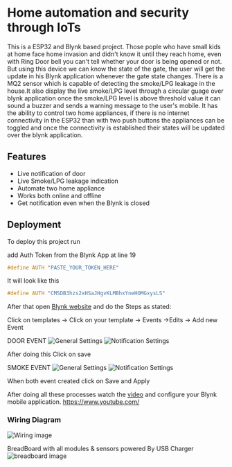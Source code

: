 
# Home automation and security through IoTs  

This is a ESP32  and Blynk based project. Those pople who have small kids at home face home invasion and didn't know it until they reach home, even with Ring Door bell you can't tell whether your door is being opened or not. But using this device we can know the state of the gate, the user will get the update in his Blynk application whenever the gate state changes.
There is a MQ2 sensor which is capable of detecting the smoke/LPG leakage in the house.It also display the live smoke/LPG level through a circular guage over blynk application once the smoke/LPG level is above threshold value it can sound a buzzer and sends a warning message to the user's mobile.
It has the ability to control two home appliances, if there is no internet connectivity in the ESP32 than with two push buttons the appliances can be toggled and once the connectivity is established their states will be updated over the blynk application.
## Features

- Live notification of door
- Live Smoke/LPG leakage indication
- Automate two home appliance
- Works both online and offline
- Get notification even when the Blynk is closed
## Deployment

To deploy this project run

add Auth Token from the Blynk App at line 19
```cpp
#define AUTH "PASTE_YOUR_TOKEN_HERE" 
```
It will look like this
```cpp
#define AUTH "CMSDB3hzs2xHSaJHgvKLMBhxYneHOMGxysLS"
```
After that open [Blynk website](https://blynk.cloud/dashboard/) and do the Steps as stated:

Click on templates -> Click on your template -> Events ->Edits -> Add new Event

DOOR EVENT
![General Settings](https://github.com/SudoSu-bham/Home_Automation_Security/assets/55135022/3d3fc0e6-124e-4ac5-aac0-8b7a925285e2)
![Notification Settings](https://github.com/SudoSu-bham/Home_Automation_Security/assets/55135022/c5c2d8b5-12e6-4c2f-90f4-db77cb6a8f01)



After doing this Click on save 

SMOKE EVENT
![General Settings](https://github.com/SudoSu-bham/Home_Automation_Security/assets/55135022/fc16b815-11ef-4bc8-be04-28abca496f1f)
![Notification Settings](https://github.com/SudoSu-bham/Home_Automation_Security/assets/55135022/31fd67e6-02ca-42a0-93bc-d2668f6031ee)

When both event created click on Save and Apply

After doing all these processes watch the [video](https://www.youtube.com/) and configure your Blynk mobile application.
https://www.youtube.com/

### Wiring Diagram
![Wiring image](https://github.com/SudoSu-bham/Home_Automation_Security/assets/55135022/ecd085e8-ea80-466b-ad86-0305d46ca328)

BreadBoard with all modules & sensors powered By USB Charger
![breadboard image](https://github.com/SudoSu-bham/Home_Automation_Security/assets/55135022/631021d2-be91-466a-ab56-7b5931fda1a0)

